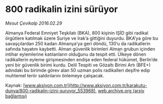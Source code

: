 # 800 radikalin izini sürüyor

*Mesut Çevikalp 2016.02.29*

<div class="pNewsDetailMainContent ctx_content" itemprop="articleBody">
 <p>
  Almanya Federal Emniyet Teşkilatı (BKA), 800 kişinin IŞİD gibi radikal örgütlere katılmak üzere Suriye ve Irak’a gittiğini duyurdu. BKA’ya göre bu savaşçılardan 250 kadarı Almanya’ya geri döndü, 130’u da radikallerin safında hayatını kaybetti. Alman güvenlik birimleri Alman grubun içinden intihar eylemlerine katılanların olduğunu da tespit etti. Ülkeye dönen radikallerin eyleme girişmesinden endişe eden federal hükümet, Berlin’de yeni bir güvenlik birimi kurdu. Delil Tespiti ve Gözaltı Birimi Artı (BFE+) adındaki bu birimde görev alan 50 uzman polis radikalleri deşifre edip muhtemel terör saldırılarını önlemeye çalışacak.
 </p>
</div>


Kaynak: [www.aksiyon.com.tr](http://www.aksiyon.com.tr/karakutu-dunya/800-radikalin-izini-suruyor_553968), [web.archive.org (arşiv bağlantısı)](http://web.archive.org/web/20160302103404/http://www.aksiyon.com.tr/karakutu-dunya/800-radikalin-izini-suruyor_553968)

